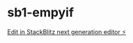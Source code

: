# sb1-empyif

[Edit in StackBlitz next generation editor ⚡️](https://stackblitz.com/~/github.com/xxxlain/sb1-empyif)